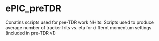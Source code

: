 # ePIC_preTDR
Conatins scripts used for pre-TDR work
NHits: Scripts used to produce average number of tracker hits vs. eta for differnt momentum settings (included in pre-TDR v1)
